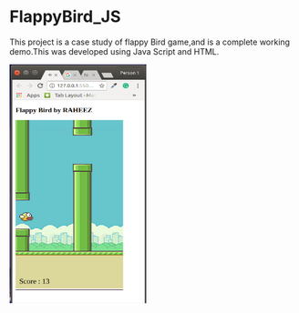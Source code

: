 # FlappyBird_JS

This project is a case study of flappy Bird game,and is a complete working demo.This was developed using Java Script and HTML.

<img src="https://github.com/raheez/FlappyBird_JS/blob/master/Screenshots/FlappyBird_JS.png" width="240" height="420">
